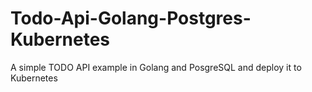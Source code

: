 # Todo-Api-Golang-Postgres-Kubernetes

A simple TODO API example in Golang and PosgreSQL and deploy it to Kubernetes